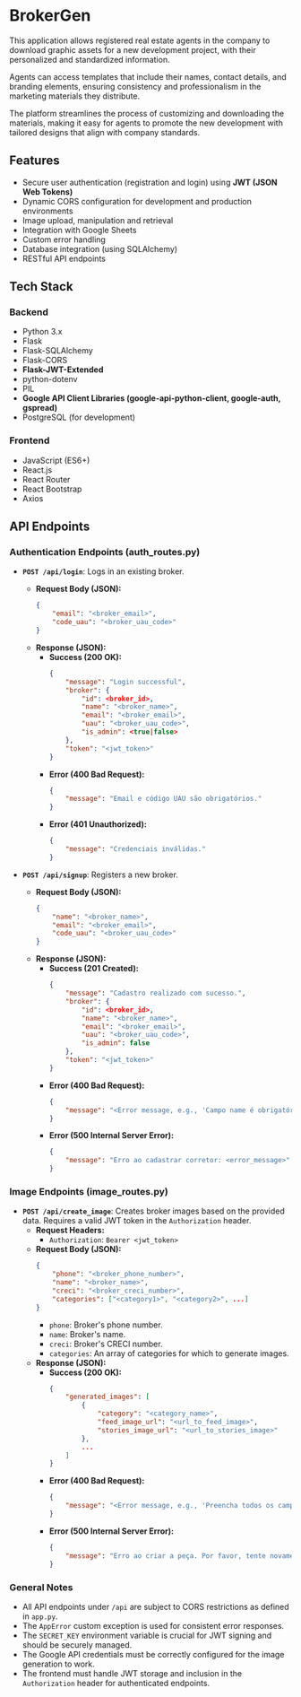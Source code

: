 # BrokerGen
This application allows registered real estate agents in the company to download graphic assets for a new development project, with their personalized and standardized information.

Agents can access templates that include their names, contact details, and branding elements, ensuring consistency and professionalism in the marketing materials they distribute.

The platform streamlines the process of customizing and downloading the materials, making it easy for agents to promote the new development with tailored designs that align with company standards.

## Features

-   Secure user authentication (registration and login) using **JWT (JSON Web Tokens)**
-   Dynamic CORS configuration for development and production environments
-   Image upload, manipulation and retrieval
-   Integration with Google Sheets
-   Custom error handling
-   Database integration (using SQLAlchemy)
-   RESTful API endpoints

## Tech Stack

### Backend

-   Python 3.x
-   Flask
-   Flask-SQLAlchemy
-   Flask-CORS
-   **Flask-JWT-Extended**
-   python-dotenv
-   PIL
-   **Google API Client Libraries (google-api-python-client, google-auth, gspread)**
-   PostgreSQL (for development)

### Frontend

-   JavaScript (ES6+)
-   React.js
-   React Router
-   React Bootstrap
-   Axios

## API Endpoints

### Authentication Endpoints (auth_routes.py)

-   **`POST /api/login`**: Logs in an existing broker.
    -   **Request Body (JSON):**
        ```json
        {
            "email": "<broker_email>",
            "code_uau": "<broker_uau_code>"
        }
        ```
    -   **Response (JSON):**
        -   **Success (200 OK):**
            ```json
            {
                "message": "Login successful",
                "broker": {
                    "id": <broker_id>,
                    "name": "<broker_name>",
                    "email": "<broker_email>",
                    "uau": "<broker_uau_code>",
                    "is_admin": <true|false>
                },
                "token": "<jwt_token>"
            }
            ```
        -   **Error (400 Bad Request):**
            ```json
            {
                "message": "Email e código UAU são obrigatórios."
            }
            ```
        -   **Error (401 Unauthorized):**
            ```json
            {
                "message": "Credenciais inválidas."
            }
            ```

-   **`POST /api/signup`**: Registers a new broker.
    -   **Request Body (JSON):**
        ```json
        {
            "name": "<broker_name>",
            "email": "<broker_email>",
            "code_uau": "<broker_uau_code>"
        }
        ```
    -   **Response (JSON):**
        -   **Success (201 Created):**
            ```json
            {
                "message": "Cadastro realizado com sucesso.",
                "broker": {
                    "id": <broker_id>,
                    "name": "<broker_name>",
                    "email": "<broker_email>",
                    "uau": "<broker_uau_code>",
                    "is_admin": false
                },
                "token": "<jwt_token>"
            }
            ```
        -   **Error (400 Bad Request):**
            ```json
            {
                "message": "<Error message, e.g., 'Campo name é obrigatório.', 'Código UAU inválido.', 'Corretor já cadastrado com este email ou código UAU.'>"
            }
            ```
        -   **Error (500 Internal Server Error):**
            ```json
            {
                "message": "Erro ao cadastrar corretor: <error_message>"
            }
            ```

### Image Endpoints (image_routes.py)

-   **`POST /api/create_image`**: Creates broker images based on the provided data. Requires a valid JWT token in the `Authorization` header.
    -   **Request Headers:**
        -   `Authorization`: `Bearer <jwt_token>`
    -   **Request Body (JSON):**
        ```json
        {
            "phone": "<broker_phone_number>",
            "name": "<broker_name>",
            "creci": "<broker_creci_number>",
            "categories": ["<category1>", "<category2>", ...]
        }
        ```
        -   `phone`: Broker's phone number.
        -   `name`: Broker's name.
        -   `creci`: Broker's CRECI number.
        -   `categories`: An array of categories for which to generate images. 
    -   **Response (JSON):**
        -   **Success (200 OK):**
            ```json
            {
                "generated_images": [
                    {
                        "category": "<category_name>",
                        "feed_image_url": "<url_to_feed_image>",
                        "stories_image_url": "<url_to_stories_image>"
                    },
                    ...
                ]
            }
            ```
        -   **Error (400 Bad Request):**
            ```json
            {
                "message": "<Error message, e.g., 'Preencha todos os campos.', 'Insira um código CRECI válido (4 a 5 dígitos numéricos).'>"
            }
            ```
        -   **Error (500 Internal Server Error):**
            ```json
            {
                "message": "Erro ao criar a peça. Por favor, tente novamente mais tarde."
            }
            ```

### General Notes

*   All API endpoints under `/api` are subject to CORS restrictions as defined in `app.py`.
*   The `AppError` custom exception is used for consistent error responses.
*   The `SECRET_KEY` environment variable is crucial for JWT signing and should be securely managed.
*   The Google API credentials must be correctly configured for the image generation to work.
*   The frontend must handle JWT storage and inclusion in the `Authorization` header for authenticated endpoints.
